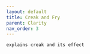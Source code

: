 ```yaml
---
layout: default
title: Creak and Fry
parent: Clarity
nav_order: 3
---
```

```
explains creak and its effect
```
